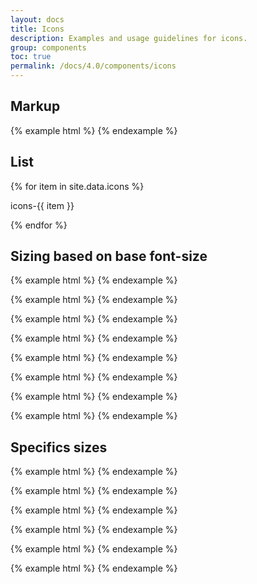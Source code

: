```yaml
---
layout: docs
title: Icons
description: Examples and usage guidelines for icons.
group: components
toc: true
permalink: /docs/4.0/components/icons
---
```


## Markup
{% example html %}
<i class="icons-checked icons-size-30px" aria-hidden="true"></i>
{% endexample %}

## List

<div class="row mt-4">
{% for item in site.data.icons %}
  <div class="col-6 col-sm-4 col-md-3 col-lg-2 mb-3">
    <div class="text-center mb-2">
      <i class="icons-{{ item }} icons-size-50px" aria-hidden="true"></i>
    </div>
    <p class="text-center">icons-{{ item }}</p>
  </div>
{% endfor %}
</div>

## Sizing based on base font-size

{% example html %}
<i class="icons-checked icons-size-x5" aria-hidden="true"></i>
{% endexample %}

{% example html %}
<i class="icons-checked icons-size-x75" aria-hidden="true"></i>
{% endexample %}

{% example html %}
<i class="icons-checked icons-size-1x" aria-hidden="true"></i>
{% endexample %}

{% example html %}
<i class="icons-checked icons-size-1x25" aria-hidden="true"></i>
{% endexample %}

{% example html %}
<i class="icons-checked icons-size-1x5" aria-hidden="true"></i>
{% endexample %}

{% example html %}
<i class="icons-checked icons-size-1x75" aria-hidden="true"></i>
{% endexample %}

{% example html %}
<i class="icons-checked icons-size-2x" aria-hidden="true"></i>
{% endexample %}

{% example html %}
<i class="icons-checked icons-size-3x" aria-hidden="true"></i>
{% endexample %}

## Specifics sizes

{% example html %}
<i class="icons-checked icons-size-30px" aria-hidden="true"></i>
{% endexample %}

{% example html %}
<i class="icons-checked icons-size-50px" aria-hidden="true"></i>
{% endexample %}

{% example html %}
<i class="icons-checked icons-size-66px" aria-hidden="true"></i>
{% endexample %}

{% example html %}
<i class="icons-checked icons-size-90px" aria-hidden="true"></i>
{% endexample %}

{% example html %}
<i class="icons-checked icons-size-96px" aria-hidden="true"></i>
{% endexample %}

{% example html %}
<i class="icons-checked icons-size-140px" aria-hidden="true"></i>
{% endexample %}

